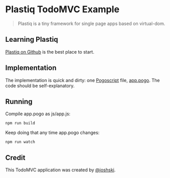 # Plastiq TodoMVC Example

> Plastiq is a tiny framework for single page apps based on virtual-dom.


## Learning Plastiq

[Plastiq on Github](https://github.com/featurist/plastiq) is the best place to
start.


## Implementation

The implementation is quick and dirty: one [Pogoscript](http://pogoscript.org)
file, [app.pogo](app.pogo). The code should be self-explanatory.


## Running

Compile app.pogo as js/app.js:
```
npm run build
```

Keep doing that any time app.pogo changes:
```
npm run watch
```

## Credit

This TodoMVC application was created by [@joshski](https://github.com/joshski).
